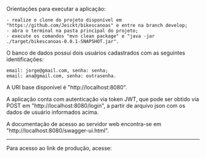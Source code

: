 Orientações para executar a aplicação:

    - realize o clone do projeto disponível em "https://github.com/Jeickt/bikescanoas" e entre na branch develop;
    - abra o terminal na pasta principal do projeto;
    - execute os comandos "mvn clean package" e "java -jar ./target/bikescanoas-0.0.1-SNAPSHOT.jar".

O banco de dados possui dois usuários cadastrados com as seguintes identificações:

    email: jorge@gmail.com, senha: senha;
    email: ana@gmail.com, senha: outrasenha.

A URI base disponível é "http://localhost:8080".

A aplicação conta com autenticação via token JWT, que pode ser obtido via POST em "http://localhost:8080/login", a partir de arquivo json com os dados de usuário informados acima.

A documentação de acesso ao servidor web encontra-se em "http://localhost:8080/swagger-ui.html".

*****

Para acesso ao link de produção, acesse: 
